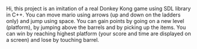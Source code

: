 Hi, this project is an imitation of a real Donkey Kong game using SDL library in C++. You can move mario using arrows (up and down on the ladders only) and jump using space.
You can gain points by going on a new level (platform), by jumping above the barrels and by picking up the items.
You can win by reaching highest platform (your score and time are displayed on a screen) and lose by touching barrel.

